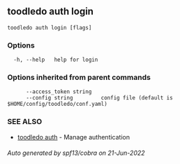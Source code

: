 ## toodledo auth login



```
toodledo auth login [flags]
```

### Options

```
  -h, --help   help for login
```

### Options inherited from parent commands

```
      --access_token string   
      --config string         config file (default is $HOME/config/toodledo/conf.yaml)
```

### SEE ALSO

* [toodledo auth](toodledo_auth.md)	 - Manage authentication

###### Auto generated by spf13/cobra on 21-Jun-2022
